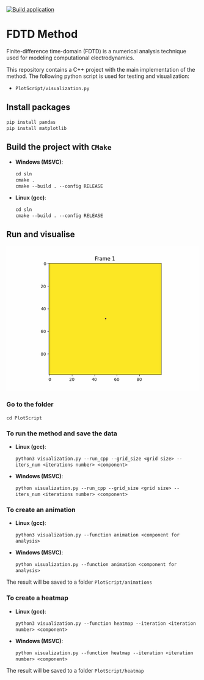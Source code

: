 [![Build application](https://github.com/learning-process/ppc-2024-threads/actions/workflows/main.yml/badge.svg)](https://github.com/learning-process/ppc-2024-threads/actions/workflows/main.yml)

# FDTD Method

Finite-difference time-domain (FDTD) is a numerical analysis technique used for modeling computational electrodynamics. 

This repository contains a C++ project with the main implementation of the method. The following python script is used for testing and visualization:
* `PlotScript/visualization.py`
## Install packages

```
pip install pandas
pip install matplotlib
```

## Build the project with `CMake`

* **Windows (MSVC)**:
  
  ```
  cd sln
  cmake .
  cmake --build . --config RELEASE
  ```
* **Linux (gcc)**:
  
  ```
  cd sln
  cmake --build . --config RELEASE
  ```

## Run and visualise

![](https://github.com/Amazingkivas/FDTD_Method/blob/main/PlotScript/Animations/animation_Ex.gif)

### Go to the folder
```
cd PlotScript
```

### To run the method and save the data
* **Linux (gcc)**:
  
  ```
  python3 visualization.py --run_cpp --grid_size <grid size> --iters_num <iterations number> <component>
  ```
* **Windows (MSVC)**:
  
  ```
  python visualization.py --run_cpp --grid_size <grid size> --iters_num <iterations number> <component>
  ```
### To create an animation
* **Linux (gcc)**:
  
  ```
  python3 visualization.py --function animation <component for analysis>
  ```
* **Windows (MSVC)**:
  
  ```
  python visualization.py --function animation <component for analysis>
  ```
The result will be saved to a folder `PlotScript/animations`
### To create a heatmap
* **Linux (gcc)**:
  
  ```
  python3 visualization.py --function heatmap --iteration <iteration number> <component>
  ```
* **Windows (MSVC)**:
  
  ```
  python visualization.py --function heatmap --iteration <iteration number> <component>
  ```
The result will be saved to a folder `PlotScript/heatmap`
